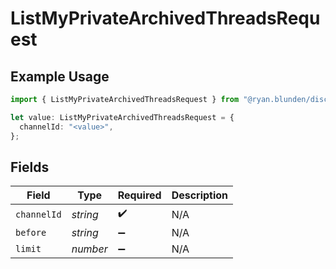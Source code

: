 # ListMyPrivateArchivedThreadsRequest

## Example Usage

```typescript
import { ListMyPrivateArchivedThreadsRequest } from "@ryan.blunden/discord/models/operations";

let value: ListMyPrivateArchivedThreadsRequest = {
  channelId: "<value>",
};
```

## Fields

| Field              | Type               | Required           | Description        |
| ------------------ | ------------------ | ------------------ | ------------------ |
| `channelId`        | *string*           | :heavy_check_mark: | N/A                |
| `before`           | *string*           | :heavy_minus_sign: | N/A                |
| `limit`            | *number*           | :heavy_minus_sign: | N/A                |